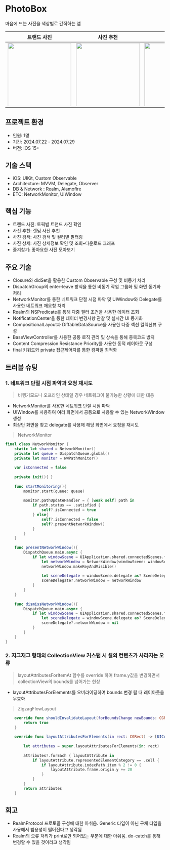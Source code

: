 # PhotoBox
마음에 드는 사진을 색상별로 간직하는 앱

|트랜드 사진|사진 추천|사진 검색|사진 상세|즐겨찾기|
|--------|-----|------------|-----|--------|
|<img width = "200" src = "https://github.com/user-attachments/assets/be68760a-25d4-48ba-a7dc-77e9cd76660b">|<img width = "200" src = "https://github.com/user-attachments/assets/72ed4f2a-9418-40c4-a9ce-d3c03e080a81">|<img width = "200" src = "https://github.com/user-attachments/assets/6138b95e-0c8c-4982-9a56-ef94fc5044cd">|<img width = "200" src = "https://github.com/user-attachments/assets/4df4c445-d7fa-4b56-af38-68292d11a466">|<img width = "200" src = "https://github.com/user-attachments/assets/39e05f69-f6d0-466a-9e43-7fd99e41fe20">|

## 프로젝트 환경
- 인원: 1명
- 기간: 2024.07.22 - 2024.07.29
- 버전: iOS 15+ 

## 기술 스택
- iOS: UIKit, Custom Observable
- Architecture: MVVM, Delegate, Observer
- DB & Network : Realm, Alamofire
- ETC: NetworkMonitor, UIWindow 
  
## 핵심 기능
- 트랜드 사진: 토픽별 트랜드 사진 확인
- 사진 추천: 랜덤 사진 추천
- 사진 검색: 사진 검색 및 컬러별 필터링
- 사진 상세: 사진 상세정보 확인 및 조회•다운로드 그래프 
- 즐겨찾기: 좋아요한 사진 모아보기
  
## 주요 기술
- Closure와 didSet을 활용한 Custom Observable 구성 및 비동기 처리
- DispatchGroup의 enter-leave 방식을 통한 비동기 작업 그룹화 및 화면 동기화 처리
- NetworkMonitor를 통한 네트워크 단절 시점 파악 및 UIWindow와 Delegate를 사용한 네트워크 재요청 처리
- Realm의 NSPredicate를 통해 다중 필터 조건을 사용한 데이터 조회 
- NotificationCenter을 통한 데이터 변경사항 관찰 및 실시간 UI 동기화
- CompositionalLayout과 DiffableDataSource을 사용한 다중 섹션 컬렉션뷰 구성
- BaseViewController를 사용한 공통 로직 관리 및 상속을 통해 중복코드 방지
- Content Compression Resistance Priority를 사용한 동적 레이아웃 구성
- final 키워드와 private 접근제어자를 통한 컴파일 최적화
  
## 트러블 슈팅
### 1. 네트워크 단절 시점 파악과 요청 재시도
  > 비행기모드나 오프라인 상태일 경우 네트워크이 불가능한 상황에 대한 대응
- NetworkMonitor를 사용한 네트워크 단절 시점 파악
- UIWindow를 사용하여 여러 화면에서 공통으로 사용할 수 있는 NetworkWindow 생성
- 최상단 화면을 찾고 delegate를 사용해 해당 화면에서 요청을 재시도
> NetworkMonitor
```swift
final class NetworkMonitor {
    static let shared = NetworkMonitor()
    private let queue = DispatchQueue.global()
    private let monitor = NWPathMonitor()
    
    var isConnected = false
    
    private init(){ }
    
    func startMonitoring(){
        monitor.start(queue: queue)
        
        monitor.pathUpdateHandler = { [weak self] path in
            if path.status == .satisfied {
                self?.isConnected = true
            } else{
                self?.isConnected = false
                self?.presentNetworkWindow()
            }
        }
    }
    
    func presentNetworkWindow(){
        DispatchQueue.main.async {
            if let windowScene = UIApplication.shared.connectedScenes.first as? UIWindowScene {
                let networkWindow = NetworkWindow(windowScene: windowScene)
                networkWindow.makeKeyAndVisible()
                
                let sceneDelegate = windowScene.delegate as? SceneDelegate
                sceneDelegate?.networkWindow = networkWindow
            }
        }
    }
    
    func dismissNetworkWindow(){
        DispatchQueue.main.async {
            if let windowScene = UIApplication.shared.connectedScenes.first as? UIWindowScene {
                let sceneDelegate = windowScene.delegate as? SceneDelegate
                sceneDelegate?.networkWindow = nil
            }
        }
    }
}
```

### 2. 지그재그 형태의 CollectionView 커스텀 시 셀의 컨텐츠가 사라지는 오류
> layoutAttributesForItemAt 함수를 override 하여 frame.y값을 변경하면서 collectionView의 bounds를 넘어가는 현상
- layoutAttributesForElements를 오버라이딩하여 bounds 변경 될 때 레이아웃을 무효화 

> ZigzagFlowLayout
```swift
    override func shouldInvalidateLayout(forBoundsChange newBounds: CGRect) -> Bool {
        return true
    }
    
    override func layoutAttributesForElements(in rect: CGRect) -> [UICollectionViewLayoutAttributes]? {
        
        let attributes = super.layoutAttributesForElements(in: rect)
        
        attributes?.forEach { layoutAttribute in
            if layoutAttribute.representedElementCategory == .cell {
                if layoutAttribute.indexPath.item % 2 != 0 {
                    layoutAttribute.frame.origin.y += 20
                }
            }
        }
        return attributes
    }

```
  
## 회고
- RealmProtocol 프로토콜 구성에 대한 아쉬움. Generic 타입이 아닌 구체 타입을 사용해서 범용성이 떨어진다고 생각됨
- Realm의 오류 처리가 print로만 되어있는 부분에 대한 아쉬움. do-catch를 통해 변경할 수 있을 것이라고 생각됨 